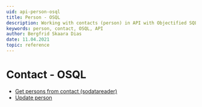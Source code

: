 ```yaml
---
uid: api-person-osql
title: Person - OSQL
description: Working with contacts (person) in API with Objectified SQL.
keywords: person, contact, OSQL, API
author: Bergfrid Skaara Dias
date: 11.04.2021
topic: reference
---
```


# Contact - OSQL

* [Get persons from contact (sodatareader)][1]
* [Update person][2]

<!-- Referenced links -->
[1]: get-persons-from-contact-sodatareader.md
[2]: update-person-osql.md
